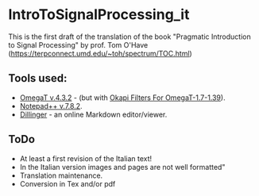 # IntroToSignalProcessing_it

This is the first draft of the translation of the book "Pragmatic Introduction to Signal Processing" by prof. Tom O'Have
(https://terpconnect.umd.edu/~toh/spectrum/TOC.html)

## Tools used:
* [OmegaT v.4.3.2](https://omegat.org) - (but with [Okapi Filters For OmegaT-1.7-1.39](https://okapiframework.org/wiki/index.php/Okapi_Filters_Plugin_for_OmegaT)).
* [Notepad++ v.7.8.2](https://notepad-plus-plus.org).
* [Dillinger](https://dillinger.io) - an online Markdown editor/viewer.

## ToDo

* At least a first revision of the Italian text!
* In the Italian version images and pages are not well formatted"
* Translation maintenance.
* Conversion in Tex and/or pdf